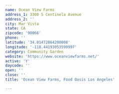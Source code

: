 ```yaml
---
name: Ocean View Farms
address_1: 3300 S Centinela Avenue
address_2: ''
city: Mar Vista
state: CA
zipcode: '90066'
phone: ''
latitude: '34.01472864200008'
longitude: '-118.44193053599997'
category: Community Garden
website: 'https://www.oceanviewfarms.net/'
active: 'Y'
daycode: ''
open: ''
close: ''
title: 'Ocean View Farms, Food Oasis Los Angeles'

---
```

